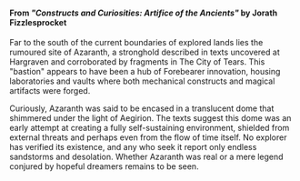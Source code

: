 #### From _"Constructs and Curiosities: Artifice of the Ancients"_ by Jorath Fizzlesprocket

Far to the south of the current boundaries of explored lands lies the rumoured site of Azaranth, a stronghold described in texts uncovered at Hargraven and corroborated by fragments in The City of Tears. This "bastion" appears to have been a hub of Forebearer innovation, housing laboratories and vaults where both mechanical constructs and magical artifacts were forged.

Curiously, Azaranth was said to be encased in a translucent dome that shimmered under the light of Aegirion. The texts suggest this dome was an early attempt at creating a fully self-sustaining environment, shielded from external threats and perhaps even from the flow of time itself. No explorer has verified its existence, and any who seek it report only endless sandstorms and desolation. Whether Azaranth was real or a mere legend conjured by hopeful dreamers remains to be seen.